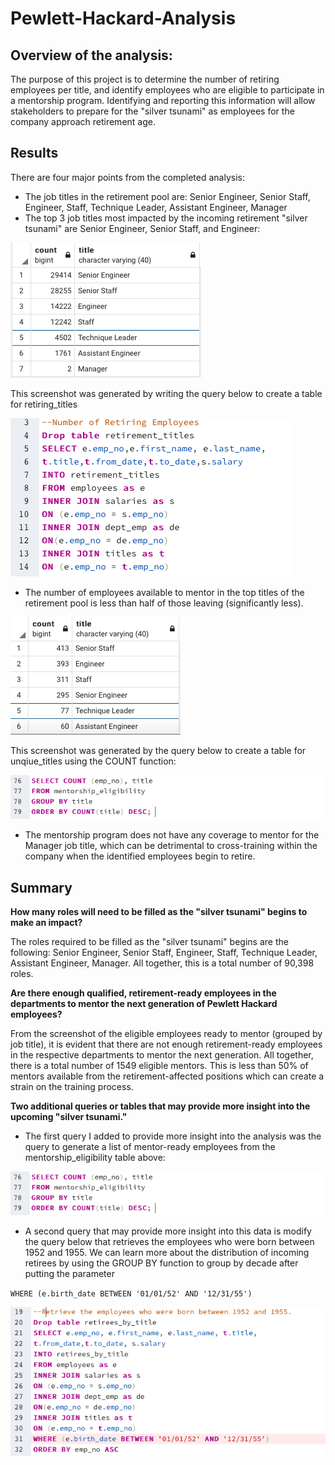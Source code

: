 # Pewlett-Hackard-Analysis

## Overview of the analysis:

The purpose of this project is to determine the number of retiring employees per title, and identify employees who are eligible to participate in a mentorship program. Identifying and reporting this information will allow stakeholders to prepare for the "silver tsunami" as employees for the company approach retirement age. 

## Results 

There are four major points from the completed analysis: 
- The job titles in the retirement pool are: Senior Engineer, Senior Staff, Engineer, Staff, Technique Leader, Assistant Engineer, Manager
- The top 3 job titles most impacted by the incoming retirement "silver tsunami" are Senior Engineer, Senior Staff, and Engineer: 

![image](https://github.com/NassimNatA/Pewlett-Hackard-Analysis/blob/main/Screen%20Shot%202020-10-04%20at%2010.49.56%20PM.png)

This screenshot was generated by writing the query below to create a table for retiring_titles

![image](https://github.com/NassimNatA/Pewlett-Hackard-Analysis/blob/main/Screen%20Shot%202020-10-04%20at%2010.46.52%20PM.png)

- The number of employees available to mentor in the top titles of the retirement pool is less than half of those leaving (significantly less). 

![image](https://github.com/NassimNatA/Pewlett-Hackard-Analysis/blob/main/Screen%20Shot%202020-10-04%20at%2010.49.07%20PM.png)

This screenshot was generated by the query below to create a table for unqiue_titles using the COUNT function: 

![image](https://github.com/NassimNatA/Pewlett-Hackard-Analysis/blob/main/Screen%20Shot%202020-10-04%20at%2011.07.31%20PM.png)


- The mentorship program does not have any coverage to mentor for the Manager job title, which can be detrimental to cross-training within the company when the identified employees begin to retire. 

## Summary 

**How many roles will need to be filled as the "silver tsunami" begins to make an impact?**

The roles required to be filled as the "silver tsunami" begins are the following: Senior Engineer, Senior Staff, Engineer, Staff, Technique Leader, Assistant Engineer, Manager. All together, this is a total number of 90,398 roles. 

**Are there enough qualified, retirement-ready employees in the departments to mentor the next generation of Pewlett Hackard employees?**

From the screenshot of the eligible employees ready to mentor (grouped by job title), it is evident that there are not enough retirement-ready employees in the respective departments to mentor the next generation. All together, there is a total number of 1549 eligible mentors. This is less than 50% of mentors available from the retirement-affected positions which can create a strain on the training process.

**Two additional queries or tables that may provide more insight into the upcoming "silver tsunami."**

- The first query I added to provide more insight into the analysis was the query to generate a list of mentor-ready employees from the mentorship_eligibility table above: 

![image](https://github.com/NassimNatA/Pewlett-Hackard-Analysis/blob/main/Screen%20Shot%202020-10-04%20at%2011.07.31%20PM.png)

- A second query that may provide more insight into this data is modify the query below that retrieves the employees who were born between 1952 and 1955. We can learn more about the distribution of incoming retirees by using the GROUP BY function to group by decade after putting the parameter 

``WHERE (e.birth_date BETWEEN '01/01/52' AND '12/31/55')``

![image](https://github.com/NassimNatA/Pewlett-Hackard-Analysis/blob/main/Screen%20Shot%202020-10-04%20at%2010.47.49%20PM.png)

